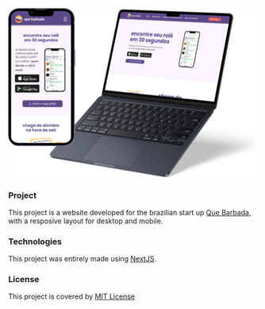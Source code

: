 <div align="center">
 <img src="./public/images/readme-mockup.png" />
</div>

### Project

This project is a website developed for the brazilian start up [Que Barbada](https://www.quebarbada.com/), with a resposive layout for desktop and mobile.

### Technologies

This project was entirely made using [NextJS](https://nextjs.org/).

### License

This project is covered by [MIT License](/LICENSE.md)
